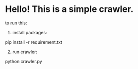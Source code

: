# Hello! This is a simple crawler.

to run this:

1. install packages:

pip install -r requirement.txt

2. run crawler: 

python crawler.py

